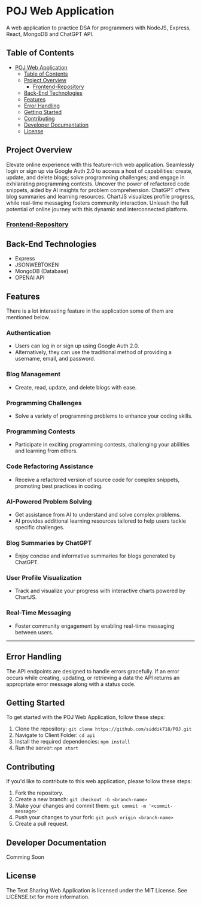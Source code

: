 # POJ Web Application

A web application to practice DSA for programmers with NodeJS, Express, React, MongoDB and ChatGPT API.

## Table of Contents

- [POJ Web Application](#poj-web-application)
  - [Table of Contents](#table-of-contents)
  - [Project Overview](#project-overview)
    - [Frontend-Repository](#frontend-repository)
  - [Back-End Technologies](#back-end-technologies)
  - [Features](#features)
  - [Error Handling](#error-handling)
  - [Getting Started](#getting-started)
  - [Contributing](#contributing)
  - [Developer Documentation](#developer-documentation)
  - [License](#license)

## Project Overview

Elevate online experience with this feature-rich web application. Seamlessly login or sign up via Google Auth 2.0 to access a host of capabilities: create, update, and delete blogs; solve programming challenges; and engage in exhilarating programming contests. Uncover the power of refactored code snippets, aided by AI insights for problem comprehension. ChatGPT offers blog summaries and learning resources. ChartJS visualizes profile progress, while real-time messaging fosters community interaction. Unleash the full potential of  online journey with this dynamic and interconnected platform.

### [Frontend-Repository](https://github.com/siddik718/POJ/tree/master/client)

## Back-End Technologies

- Express
- JSONWEBTOKEN
- MongoDB (Database)
- OPENAI API

## Features

There is a lot interasting feature in the application some of them are mentioned below.

### Authentication

- Users can log in or sign up using Google Auth 2.0.
- Alternatively, they can use the traditional method of providing a username, email, and password.

### Blog Management

- Create, read, update, and delete blogs with ease.

### Programming Challenges

- Solve a variety of programming problems to enhance your coding skills.

### Programming Contests

- Participate in exciting programming contests, challenging your abilities and learning from others.

### Code Refactoring Assistance

- Receive a refactored version of source code for complex snippets, promoting best practices in coding.

### AI-Powered Problem Solving

- Get assistance from AI to understand and solve complex problems.
- AI provides additional learning resources tailored to help users tackle specific challenges.

### Blog Summaries by ChatGPT

- Enjoy concise and informative summaries for blogs generated by ChatGPT.

### User Profile Visualization

- Track and visualize your progress with interactive charts powered by ChartJS.

### Real-Time Messaging

- Foster community engagement by enabling real-time messaging between users.

---

## Error Handling

The API endpoints are designed to handle errors gracefully. If an error occurs while creating, updating, or retrieving a data the API returns an appropriate error message along with a status code.

## Getting Started

To get started with the POJ Web Application, follow these steps:

1. Clone the repository: `git clone https://github.com/siddik718/POJ.git`
2. Navigate to Client Folder: `cd api`
3. Install the required dependencies: `npm install`
4. Run the server: `npm start`

## Contributing

If you'd like to contribute to this web application, please follow these steps:

1. Fork the repository.
2. Create a new branch: `git checkout -b <branch-name>`
3. Make your changes and commit them: `git commit -m '<commit-message>'`
4. Push your changes to your fork: `git push origin <branch-name>`
5. Create a pull request.

## Developer Documentation

Comming Soon

## License

The Text Sharing Web Application is licensed under the MIT License. See LICENSE.txt for more information.
